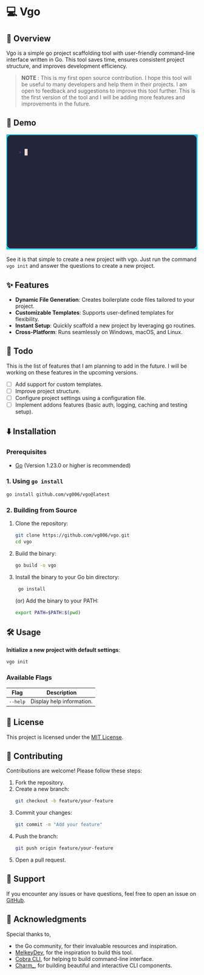 # 💻 Vgo

## 📝 Overview

Vgo is a simple go project scaffolding tool with user-friendly command-line interface written in Go. This tool saves time, ensures consistent project structure, and improves development efficiency.

> **NOTE** : This is my first open source contribution. I hope this tool will be useful to many developers and help them in their projects. I am open to feedback and suggestions to improve this tool further.
This is the first version of the tool and I will be adding more features and improvements in the future.

## 🚀 Demo
![Demo](./demo.gif)

See it is that simple to create a new project with vgo. Just run the command `vgo init` and answer the questions to create a new project.

## ✨ Features

- **Dynamic File Generation**: Creates boilerplate code files tailored to your project.
- **Customizable Templates**: Supports user-defined templates for flexibility.
- **Instant Setup**: Quickly scaffold a new project by leveraging go routines.
- **Cross-Platform**: Runs seamlessly on Windows, macOS, and Linux.

## 🎯 Todo

This is the list of features that I am planning to add in the future. I will be working on these features in the upcoming versions.

- [ ] Add support for custom templates.
- [ ] Improve project structure.
- [ ] Configure project settings using a configuration file.
- [ ] Implement addons features (basic auth, logging, caching and testing setup).

## ⬇️ Installation

### Prerequisites
- [Go](https://golang.org/dl/) (Version 1.23.0 or higher is recommended)

### 1. Using `go install`

```bash
go install github.com/vg006/vgo@latest
```

### 2. Building from Source

1. Clone the repository:
   ```bash
   git clone https://github.com/vg006/vgo.git
   cd vgo
   ```

2. Build the binary:
   ```bash
   go build -o vgo
   ```

3. Install the binary to your Go bin directory:
   ```bash
    go install
    ```
   (or)
   Add the binary to your PATH:
   ```bash
   export PATH=$PATH:$(pwd)
   ```

## 🛠️ Usage

**Initialize a new project with default settings**:
```bash
vgo init
```

### Available Flags

| Flag            | Description                                         |
|-----------------|-----------------------------------------------------|
| `--help`        | Display help information.                           |



## 📄 License

This project is licensed under the [MIT License](LICENSE).

## 🤝 Contributing

Contributions are welcome! Please follow these steps:

1. Fork the repository.
2. Create a new branch:
   ```bash
   git checkout -b feature/your-feature
   ```
3. Commit your changes:
   ```bash
   git commit -m "Add your feature"
   ```
4. Push the branch:
   ```bash
   git push origin feature/your-feature
   ```
5. Open a pull request.

## 💪 Support

If you encounter any issues or have questions, feel free to open an issue on [GitHub](https://github.com/vg006/vgo/issues).

## 🙏 Acknowledgments

Special thanks to,
- the Go community, for their invaluable resources and inspiration.
- [MelkeyDev](https://github.com/MelkeyDev), for the inspiration to build this tool.
- [Cobra CLI](https://github.com/spf13/cobra), for helping to build command-line interface.
- [Charm_](https://github.com/charmbracelet), for building beautiful and interactive CLI components.
